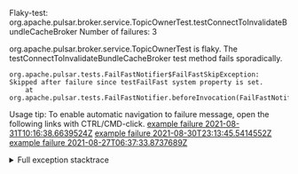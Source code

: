         
Flaky-test: org.apache.pulsar.broker.service.TopicOwnerTest.testConnectToInvalidateBundleCacheBroker
Number of failures: 3

org.apache.pulsar.broker.service.TopicOwnerTest is flaky. The testConnectToInvalidateBundleCacheBroker test method fails sporadically.

```
org.apache.pulsar.tests.FailFastNotifier$FailFastSkipException: Skipped after failure since testFailFast system property is set.
	at org.apache.pulsar.tests.FailFastNotifier.beforeInvocation(FailFastNotifier.java:88)

```

Usage tip: To enable automatic navigation to failure message, open the following links with CTRL/CMD-click.
[example failure 2021-08-31T10:16:38.6639524Z](https://github.com/apache/pulsar/runs/3471501156?check_suite_focus=true#step:10:1303)
[example failure 2021-08-30T23:13:45.5414552Z](https://github.com/apache/pulsar/runs/3467152431?check_suite_focus=true#step:9:559)
[example failure 2021-08-27T06:37:33.8737689Z](https://github.com/apache/pulsar/runs/3440411059?check_suite_focus=true#step:9:2481)


<details>
<summary>Full exception stacktrace</summary>
<code><pre>
org.apache.pulsar.tests.FailFastNotifier$FailFastSkipException: Skipped after failure since testFailFast system property is set.
	at org.apache.pulsar.tests.FailFastNotifier.beforeInvocation(FailFastNotifier.java:88)

</pre></code>
</details>

